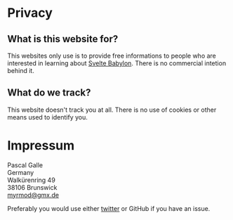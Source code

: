 # Privacy

## What is this website for?
This websites only use is to provide free informations to people who are interested in learning about [Svelte Babylon](https://github.com/Myrmod/svelte-babylon). There is no commercial intetion behind it.

## What do we track?
This website doesn't track you at all.
There is no use of cookies or other means used to identify you.

# Impressum
Pascal Galle<br>
Germany<br>
Walkürenring 49<br>
38106 Brunswick<br>
myrmod@gmx.de<br>

Preferably you would use either [twitter](https://twitter.com/myrmod) or GitHub if you have an issue.

